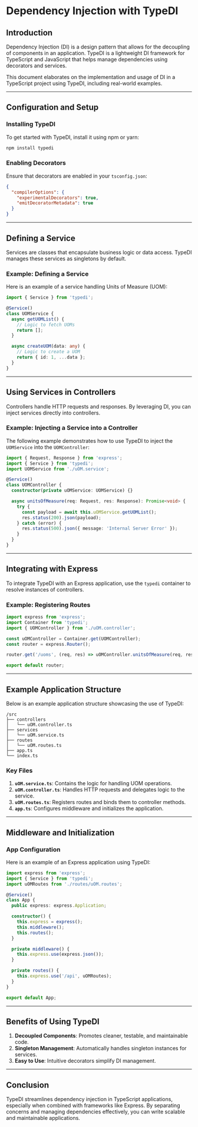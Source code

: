 # Dependency Injection with TypeDI

## Introduction

Dependency Injection (DI) is a design pattern that allows for the decoupling of components in an application. TypeDI is a lightweight DI framework for TypeScript and JavaScript that helps manage dependencies using decorators and services.

This document elaborates on the implementation and usage of DI in a TypeScript project using TypeDI, including real-world examples.

---

## Configuration and Setup

### Installing TypeDI
To get started with TypeDI, install it using npm or yarn:
```bash
npm install typedi
```

### Enabling Decorators
Ensure that decorators are enabled in your `tsconfig.json`:
```json
{
  "compilerOptions": {
    "experimentalDecorators": true,
    "emitDecoratorMetadata": true
  }
}
```

---

## Defining a Service
Services are classes that encapsulate business logic or data access. TypeDI manages these services as singletons by default.

### Example: Defining a Service
Here is an example of a service handling Units of Measure (UOM):

```typescript
import { Service } from 'typedi';

@Service()
class UOMService {
  async getUOMList() {
    // Logic to fetch UOMs
    return [];
  }

  async createUOM(data: any) {
    // Logic to create a UOM
    return { id: 1, ...data };
  }
}
```

---

## Using Services in Controllers
Controllers handle HTTP requests and responses. By leveraging DI, you can inject services directly into controllers.

### Example: Injecting a Service into a Controller
The following example demonstrates how to use TypeDI to inject the `UOMService` into the `UOMController`:

```typescript
import { Request, Response } from 'express';
import { Service } from 'typedi';
import UOMService from './uOM.service';

@Service()
class UOMController {
  constructor(private uOMService: UOMService) {}

  async unitsOfMeasure(req: Request, res: Response): Promise<void> {
    try {
      const payload = await this.uOMService.getUOMList();
      res.status(200).json(payload);
    } catch (error) {
      res.status(500).json({ message: 'Internal Server Error' });
    }
  }
}
```

---

## Integrating with Express
To integrate TypeDI with an Express application, use the `typedi` container to resolve instances of controllers.

### Example: Registering Routes

```typescript
import express from 'express';
import Container from 'typedi';
import { UOMController } from './uOM.controller';

const uOMController = Container.get(UOMController);
const router = express.Router();

router.get('/uoms', (req, res) => uOMController.unitsOfMeasure(req, res));

export default router;
```

---

## Example Application Structure
Below is an example application structure showcasing the use of TypeDI:

```
/src
├── controllers
│   └── uOM.controller.ts
├── services
│   └── uOM.service.ts
├── routes
│   └── uOM.routes.ts
├── app.ts
└── index.ts
```

### Key Files
1. **`uOM.service.ts`**: Contains the logic for handling UOM operations.
2. **`uOM.controller.ts`**: Handles HTTP requests and delegates logic to the service.
3. **`uOM.routes.ts`**: Registers routes and binds them to controller methods.
4. **`app.ts`**: Configures middleware and initializes the application.

---

## Middleware and Initialization
### App Configuration
Here is an example of an Express application using TypeDI:

```typescript
import express from 'express';
import { Service } from 'typedi';
import uOMRoutes from './routes/uOM.routes';

@Service()
class App {
  public express: express.Application;

  constructor() {
    this.express = express();
    this.middleware();
    this.routes();
  }

  private middleware() {
    this.express.use(express.json());
  }

  private routes() {
    this.express.use('/api', uOMRoutes);
  }
}

export default App;
```

---

## Benefits of Using TypeDI
1. **Decoupled Components**: Promotes cleaner, testable, and maintainable code.
2. **Singleton Management**: Automatically handles singleton instances for services.
3. **Easy to Use**: Intuitive decorators simplify DI management.

---

## Conclusion
TypeDI streamlines dependency injection in TypeScript applications, especially when combined with frameworks like Express. By separating concerns and managing dependencies effectively, you can write scalable and maintainable applications.

